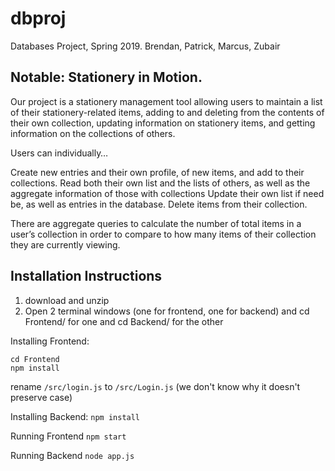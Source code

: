 # dbproj
Databases Project, Spring 2019. Brendan, Patrick, Marcus, Zubair

## Notable: Stationery in Motion. 



Our project is a stationery management tool allowing users to maintain a list of their stationery-related items, adding to and deleting from the contents of their own collection, updating information on stationery items, and getting information on the collections of others.

Users can individually… 

Create new entries and their own profile, of new items, and add to their collections.
Read both their own list and the lists of others, as well as the aggregate information of those with collections
Update their own list if need be, as well as entries in the database.
Delete items from their collection.

There are aggregate queries to calculate the number of total items in a user’s collection in order to compare to how many items of their collection they are currently viewing.


## Installation Instructions
1. download and unzip
2. Open 2 terminal windows (one for frontend, one for backend) and cd Frontend/ for one and cd Backend/ for the other

Installing Frontend:
```
cd Frontend
npm install
```
rename `/src/login.js` to `/src/Login.js` (we don't know why it doesn't preserve case)

Installing Backend:
`npm install`

Running Frontend
 `npm start`
 
Running Backend
`node app.js`
